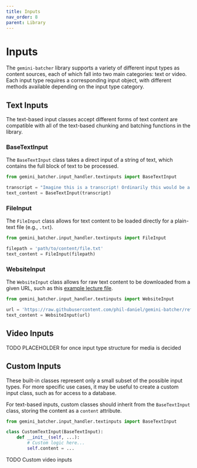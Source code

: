 ```yaml
---
title: Inputs
nav_order: 8
parent: Library
---
```


# Inputs

The `gemini-batcher` library supports a variety of different input types as content sources, each of which fall into two main categories: text or video. Each input type requires a corresponding input object, with different methods available depending on the input type category. 

## Text Inputs

The text-based input classes accept different forms of text content are compatible with all of the text-based chunking and batching functions in the library.

### BaseTextInput

The `BaseTextInput` class takes a direct input of a string of text, which contains the full block of text to be processed.

```python
from gemini_batcher.input_handler.textinputs import BaseTextInput

transcript = "Imagine this is a transcript! Ordinarily this would be a lot longer."
text_content = BaseTextInput(transcript)
```

### FileInput

The `FileInput` class allows for text content to be loaded directly for a plain-text file (e.g., `.txt`).

```python
from gemini_batcher.input_handler.textinputs import FileInput

filepath = 'path/to/content/file.txt'
text_content = FileInput(filepath)
```

### WebsiteInput

The `WebsiteInput` class allows for raw text content to be downloaded from a given URL, such as this [example lecture file](https://raw.githubusercontent.com/phil-daniel/gemini-batcher/refs/heads/main/examples/demo_files/content.txt).

```python
from gemini_batcher.input_handler.textinputs import WebsiteInput

url = 'https://raw.githubusercontent.com/phil-daniel/gemini-batcher/refs/heads/main/examples/demo_files/content.txt'
text_content = WebsiteInput(url)
```

## Video Inputs

TODO PLACEHOLDER for once input type structure for media is decided

## Custom Inputs

These built-in classes represent only a small subset of the possible input types. For more specific use cases, it may be useful to create a custom input class, such as for access to a database.

For text-based inputs, custom classes should inherit from the `BaseTextInput` class, storing the content as a `content` attribute.

```python
from gemini_batcher.input_handler.textinputs import BaseTextInput

class CustomTextInput(BaseTextInput):
    def __init__(self, ...):
        # Custom logic here...
        self.content = ...
```

TODO Custom video inputs